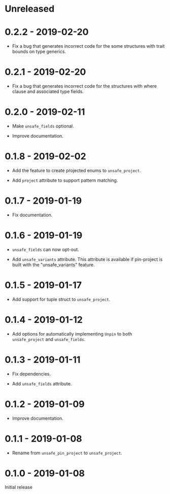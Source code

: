 # Unreleased

# 0.2.2 - 2019-02-20

* Fix a bug that generates incorrect code for the some structures with trait bounds on type generics.

# 0.2.1 - 2019-02-20

* Fix a bug that generates incorrect code for the structures with where clause and associated type fields.

# 0.2.0 - 2019-02-11

* Make `unsafe_fields` optional.

* Improve documentation.

# 0.1.8 - 2019-02-02

* Add the feature to create projected enums to `unsafe_project`.

* Add `project` attribute to support pattern matching.

# 0.1.7 - 2019-01-19

* Fix documentation.

# 0.1.6 - 2019-01-19

* `unsafe_fields` can now opt-out.

* Add `unsafe_variants` attribute. This attribute is available if pin-project is built with the "unsafe_variants" feature.

# 0.1.5 - 2019-01-17

* Add support for tuple struct to `unsafe_project`.

# 0.1.4 - 2019-01-12

* Add options for automatically implementing `Unpin` to both `unsafe_project` and `unsafe_fields`.

# 0.1.3 - 2019-01-11

* Fix dependencies.

* Add `unsafe_fields` attribute.

# 0.1.2 - 2019-01-09

* Improve documentation.

# 0.1.1 - 2019-01-08

* Rename from `unsafe_pin_project` to `unsafe_project`.

# 0.1.0 - 2019-01-08

Initial release
